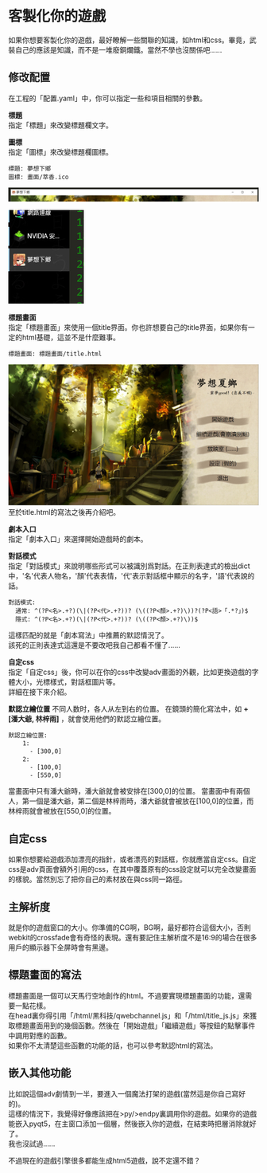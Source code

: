 # 客製化你的遊戲

如果你想要客製化你的遊戲，最好瞭解一些關聯的知識，如html和css。畢竟，武裝自己的應該是知識，而不是一堆廢銅爛鐵。當然不學也沒關係吧……

## 修改配置

在工程的「配置.yaml」中，你可以指定一些和項目相關的參數。


__標題__   
指定「標題」來改變標題欄文字。

__圖標__   
指定「圖標」來改變標題欄圖標。
```
標題: 夢想下鄉
圖標: 畫面/萃香.ico
```
![](標題欄.jpg)

![](標題欄2.jpg)

__標題畫面__   
指定「標題畫面」來使用一個title界面。你也許想要自己的title界面，如果你有一定的html基礎，這並不是什麼難事。
```
標題畫面: 標題畫面/title.html
```
![](標題畫面.jpg)
至於title.html的寫法之後再介紹吧。

__劇本入口__   
指定「劇本入口」來選擇開始遊戲時的劇本。

__對話模式__   
指定「對話模式」來說明哪些形式可以被識別爲對話。在正則表達式的檢出dict中，'名'代表人物名，'顏'代表表情，'代'表示對話框中顯示的名字，'語'代表說的話。
```
對話模式: 
  通常: ^(?P<名>.+?)(\|(?P<代>.+?))? (\((?P<顏>.+?)\))?(?P<語>「.*?」)$
  隱式: ^(?P<名>.+?)(\|(?P<代>.+?))? (\((?P<顏>.+?)\))$
```
這樣匹配的就是「劇本寫法」中推薦的默認情況了。   
該死的正則表達式這還是不要改吧我自己都看不懂了……

__自定css__   
指定「自定css」後，你可以在你的css中改變adv畫面的外觀，比如更換遊戲的字體大小，光標樣式，對話框圖片等。   
詳細在接下來介紹。

__默認立繪位置__
不同人数时，各人从左到右的位置。
在鏡頭的簡化寫法中，如 __+ [潘大爺, 林梓雨]__ ，就會使用他們的默認立繪位置。
```
默認立繪位置: 
    1:
      - [300,0]
    2:
      - [100,0]
      - [550,0]
```
當畫面中只有潘大爺時，潘大爺就會被安排在[300,0]的位置。
當畫面中有兩個人，第一個是潘大爺，第二個是林梓雨時，潘大爺就會被放在[100,0]的位置，而林梓雨就會被放在[550,0]的位置。

## 自定css
如果你想要給遊戲添加漂亮的指針，或者漂亮的對話框，你就應當自定css。自定css是adv頁面會額外引用的css，在其中覆蓋原有的css設定就可以完全改變畫面的樣貌。當然別忘了把你自己的素材放在與css同一路徑。

## 主解析度
就是你的遊戲窗口的大小。你準備的CG啊，BG啊，最好都符合這個大小，否則webkit的crossfade會有奇怪的表現。還有要記住主解析度不是16:9的場合在很多用戶的顯示器下全屏時會有黑邊。

## 標題畫面的寫法
標題畫面是一個可以天馬行空地創作的html。不過要實現標題畫面的功能，還需要一點花樣。   
在head裏你得引用「/html/黑科技/qwebchannel.js」和「/html/title_js.js」來獲取標題畫面用到的幾個函數。然後在「開始遊戲」「繼續遊戲」等按鈕的點擊事件中調用對應的函數。   
如果你不太清楚這些函數的功能的話，也可以參考默認html的寫法。


## 嵌入其他功能
比如說這個adv劇情到一半，要進入一個魔法打架的遊戲(當然這是你自己寫好的)。   
這樣的情況下，我覺得好像應該把在>py/>endpy裏調用你的遊戲。如果你的遊戲能嵌入pyqt5，在主窗口添加一個層，然後嵌入你的遊戲，在結束時把層消除就好了。   
我也沒試過……

不過現在的遊戲引擎很多都能生成html5遊戲，說不定還不錯？
